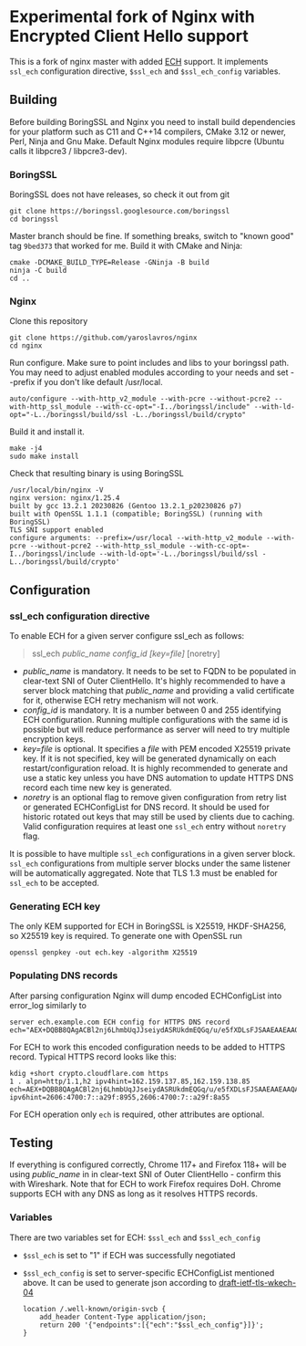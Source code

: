 
# Experimental fork of Nginx with Encrypted Client Hello support

This is a fork of nginx master with added [ECH](https://datatracker.ietf.org/doc/draft-ietf-tls-esni/) support. It implements `ssl_ech` configuration directive, `$ssl_ech` and `$ssl_ech_config` variables.

## Building
Before building BoringSSL and Nginx you need to install build dependencies for your platform such as C11 and C++14 compilers, CMake 3.12 or newer, Perl, Ninja and Gnu Make. Default Nginx modules require libpcre (Ubuntu calls it libpcre3 / libpcre3-dev).

### BoringSSL
BoringSSL does not have releases, so check it out from git

    git clone https://boringssl.googlesource.com/boringssl
    cd boringssl
Master branch should be fine. If something breaks, switch to "known good" tag `9bed373` that worked for me.
Build it with CMake and Ninja:

    cmake -DCMAKE_BUILD_TYPE=Release -GNinja -B build
    ninja -C build
    cd ..
### Nginx
Clone this repository

    git clone https://github.com/yaroslavros/nginx
    cd nginx
Run configure. Make sure to point includes and libs to your boringssl path. You may need to adjust enabled modules according to your needs and set --prefix if you don't like default /usr/local.

    auto/configure --with-http_v2_module --with-pcre --without-pcre2 --with-http_ssl_module --with-cc-opt="-I../boringssl/include" --with-ld-opt="-L../boringssl/build/ssl -L../boringssl/build/crypto"

Build it and install it.

    make -j4
    sudo make install
Check that resulting binary is using BoringSSL

    /usr/local/bin/nginx -V
    nginx version: nginx/1.25.4
    built by gcc 13.2.1 20230826 (Gentoo 13.2.1_p20230826 p7)
    built with OpenSSL 1.1.1 (compatible; BoringSSL) (running with BoringSSL)
    TLS SNI support enabled
    configure arguments: --prefix=/usr/local --with-http_v2_module --with-pcre --without-pcre2 --with-http_ssl_module --with-cc-opt=-I../boringssl/include --with-ld-opt='-L../boringssl/build/ssl -L../boringssl/build/crypto'
## Configuration
### ssl_ech configuration directive
To enable ECH for a given server configure ssl_ech as follows:
> ssl_ech *public_name* *config_id* *[key=file]* [noretry]

- *public_name* is mandatory. It needs to be set to FQDN to be populated in clear-text SNI of Outer ClientHello. It's highly recommended to have a server block matching that *public_name* and providing a valid certificate for it, otherwise ECH retry mechanism will not work.
- *config_id* is mandatory. It is a number between 0 and 255 identifying ECH configuration. Running multiple configurations with the same id is possible but will reduce performance as server will need to try multiple encryption keys.
- *key=file* is optional. It specifies a *file* with PEM encoded X25519 private key. If it is not specified, key will be generated dynamically on each restart/configuration reload. It is highly recommended to generate and use a static key unless you have DNS automation to update HTTPS DNS record each time new key is generated.
- *noretry* is an optional flag to remove given configuration from retry list or generated ECHConfigList for DNS record. It should be used for historic rotated out keys that may still be used by clients due to caching. Valid configuration requires at least one `ssl_ech` entry without `noretry` flag.

It is possible to have multiple `ssl_ech` configurations in a given server block. `ssl_ech` configurations from multiple server blocks under the same listener will be automatically aggregated. Note that TLS 1.3 must be enabled for `ssl_ech` to be accepted.
### Generating ECH key
The only KEM supported for ECH in BoringSSL is X25519, HKDF-SHA256, so X25519 key is required. To generate one with OpenSSL run

    openssl genpkey -out ech.key -algorithm X25519
### Populating DNS records
After parsing configuration Nginx will dump encoded ECHConfigList into error_log similarly to 

    server ech.example.com ECH config for HTTPS DNS record ech="AEX+DQBB8QAgACBl2nj6LhmbUqJJseiydASRUkdmEQGq/u/e5fXDLsFJSAAEAAEAAQASY2xvdWRmbGFyZS1lY2guY29tAAA="
For ECH to work this encoded configuration needs to be added to HTTPS record. Typical HTTPS record looks like this:

    kdig +short crypto.cloudflare.com https
    1 . alpn=http/1.1,h2 ipv4hint=162.159.137.85,162.159.138.85 ech=AEX+DQBB8QAgACBl2nj6LhmbUqJJseiydASRUkdmEQGq/u/e5fXDLsFJSAAEAAEAAQASY2xvdWRmbGFyZS1lY2guY29tAAA= ipv6hint=2606:4700:7::a29f:8955,2606:4700:7::a29f:8a55
For ECH operation only `ech` is required, other attributes are optional.
## Testing
If everything is configured correctly, Chrome 117+ and Firefox 118+ will be using *public_name* in  in clear-text SNI of Outer ClientHello - confirm this with Wireshark. Note that for ECH to work Firefox requires DoH. Chrome supports ECH with any DNS as long as it resolves HTTPS records.
### Variables
There are two variables set for ECH: `$ssl_ech` and `$ssl_ech_config`

- `$ssl_ech` is set to "1" if ECH was successfully negotiated
- `$ssl_ech_config` is set to server-specific ECHConfigList mentioned above. It can be used to generate json according to [draft-ietf-tls-wkech-04](https://datatracker.ietf.org/doc/draft-ietf-tls-wkech/)

      location /.well-known/origin-svcb {
          add_header Content-Type application/json;
          return 200 '{"endpoints":[{"ech":"$ssl_ech_config"}]}';
      }
